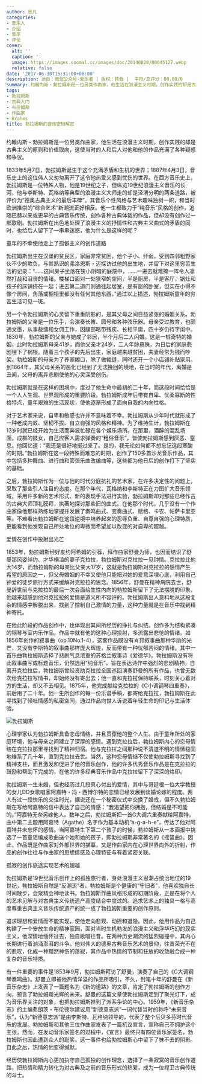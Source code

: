 ```yaml
---
author: 思凡
categories:
- 音乐人
- 介绍
- 音乐
- 评论
cover:
  alt: ''
  caption: ''
  image: https://images.soomal.cc/images/doc/20140820/00045127.webp
  relative: false
date: '2017-06-30T15:31:00+08:00'
description: 源自：微信公众号-爱乐者 | 版权：转载 |  平均/总评分：00.00/0
summary: 约翰内斯・勃拉姆斯是一位另类作曲家，他生活在浪漫主义时期，创作实践的却是古典主义的原则和价值取向，这使当时的人和后人对他和他的作品充满了各种疑惑和争议。
tags:
- 勃拉姆斯
- 古典入门
- 布拉姆斯
- 作曲家
- Brahms
title: 勃拉姆斯的音乐密码解密
---
```


约翰内斯・勃拉姆斯是一位另类作曲家，他生活在浪漫主义时期，创作实践的却是古典主义的原则和价值取向，这使当时的人和后人对他和他的作品充满了各种疑惑和争议。

1833年5月7日，勃拉姆斯诞生于这个充满矛盾和生机的世界；1887年4月3日，音乐史上的这位伟人又匆匆离开了这令他热爱又感到忧伤的世界。在西方音乐史上，勃拉姆斯是一位特殊人物，他是19世纪之子，但纵览19世纪浪漫主义音乐的长河，他与李斯特、瓦格纳等典型的浪漫主义大师走的却是泾渭分明的两条道路，被评价为“德奥古典主义的最后丰碑”。其音乐个性风格与艺术趣味独树一帜，和当时欧洲推崇的“综合艺术”新潮流正好相反。他一生都致力于“纯音乐”风格的创作，追随巴赫以来或更早的古典音乐传统，创作各种古典体裁的作品，但却没有创作过一部歌剧。勃拉姆斯在出色地处理了浪漫主义的抒情性和古典主义曲式的矛盾的同时，也给后人留下了一串串迷惑，他为什么是这样的呢？

童年的不幸使他走上了孤僻主义的创作道路

勃拉姆斯出生在汉堡的贫民区，家庭非常贫困，他个子小、纤弱，受到四邻粗野家伙不少的欺负。与其熟识的弗洛恩斯・迈探访过他的出生地，并留下对这里穷苦生活的记录：“……这间房子坐落在狭小阴暗的庭院中，……一进去就难掩一阵令人凛然打战和沮丧的情绪。楼梯口面对一处狭窄的空间，半是厨房，半是客厅，锅灶和孩子的床铺挤在一起；进去第二道门则通往起居室，是有窗的卧室，但实在小得不像个房间，角落或橱柜里都没有任何其他东西。”通过以上描述，勃拉姆斯童年的穷苦生活可见一斑。 

另一个令勃拉姆斯的心灵留下重重阴影的，是其父母之间日益紧张的婚姻关系。勃拉姆斯的父亲是一位乐手，会演奏长笛、圆号和各种弦乐器。母亲受过教育，也颇通文墨，从事裁缝和女佣工作，因腿部略带残疾、长相平庸，四十岁仍待字闺中。1830年，勃拉姆斯的父亲与她成了邻居，半个月后二人闪婚。这是一桩奇特的婚姻，此时勃拉姆斯母亲41岁，而他父亲才24岁，二人年龄悬殊，为日后的家庭悲剧埋下了祸根。随着三个孩子的先后出生，家庭越来越贫困，夫妻经常为钱而吵架。勃拉姆斯的母亲为了养家糊口，除了做裁缝，同时还开一个小店铺补贴家用。到1864年，其父母关系的恶化已经到了无法挽回的境地，在当时的年代，离婚是丑闻，父母的离异悲剧使他的心灵深受创伤。 

勃拉姆斯就是在这样的困境中，度过了他生命中最初的二十年，而这段时间恰恰是一个人人生观、世界观形成的重要阶段。勃拉姆斯成年后带有自卑、优柔寡断的性格特点，童年艰难的生活现状，使他逐渐形成了面向自我的内向性格。 

对于艺术家来说，自卑和敏感也许并不意味着不幸。勃拉姆斯从少年时代就形成了一种老成内敛、坚韧不拔、自立自强的风格和精神。为了维持生计，勃拉姆斯在13岁时就已经开始为生活而奔波忙碌在各个娱乐场所。在那里，酒醉的混乱场面，成群的妓女，自己应客人需求弹奏的“粗俗音乐”，皆使勃拉姆斯感到厌恶、窒息。他回忆道：“我还是很好地挺过来了。是的，我无论如何都不想忘记这段寒酸的时期。”勃拉姆斯在这一段特殊而难忘的时期，创作了150多首沙龙音乐作品，其中包括多种舞曲、进行曲和管弦乐曲改编曲等，这些都为他日后的创作打下了坚实的基础。 

之后，勃拉姆斯作为一位与他的时代分庭抗礼的艺术家，在许多决定性的问题上，采取了那些引人注目的态度。在那个年代，瓦格纳和李斯特正在力图扩大音乐领域，采用许多新的艺术形式、新的表现手法进行实验，勃拉姆斯却对那些已经作古的古典大师顶礼膜拜，执著地探讨那些旧的曲式。在他那个时代，几乎没有一个作曲家像他那样熟练地掌握并发展了奏鸣曲式、变奏曲式、赋格、卡农、帕萨卡里亚等。不难看出勃拉姆斯在这段逆境中培养起来的忍辱负重、自尊自强的心理特质，更能看到他发现自己所处地位的卑微而希望加以改变的对自卑的超越。 

爱情在创作中投射出光芒

1853年，勃拉姆斯经好友约阿希姆的引荐，拜作曲家舒曼为师，也因而结识了舒曼那风姿绰约、才华横溢的妻子克拉拉，勃拉姆斯对克拉拉一见钟情。克拉拉比他大14岁，而勃拉姆斯的母亲比父亲大17岁，这就是勃拉姆斯对克拉拉的感情产生希望的原因之一，但父母婚姻的不幸又使他只能把对她的爱意深埋心底，利用自己钟爱的徒步旅行方式来缓解对克拉拉的思念。1856年，舒曼在精神病院去世，舒曼辞世前与克拉拉的最后一次会面给生性内向的勃拉姆斯留下了无法摆脱的印象，他越来越感到他对克拉拉的爱情是道义所不容许的。勃拉姆斯出人意料地从这段复杂的情感中解脱出来，找到了控制自己激情的力量，这种力量就是在音乐中找到精神寄托。

在他此阶段的作品创作中，也体现出其间所经历的挣扎与纠结。创作多为结构紧凑的钢琴与室内乐作品，作品中就有他的这种心理投射，多流露出悲怆的情绪。如1856年创作的叙事曲（op.10No.1-4），这套作品既没有肖邦叙事曲那种华丽的光芒，又没有李斯特的叙事曲那样庞大辉煌，反而带有一种忧郁苦闷的情绪。其中一首乐曲勃拉姆斯选择了悲剧气息浓重的苏格兰叙事诗《爱德华》。勃拉姆斯没有将此叙事曲写成标题音乐，仍然选用“纯音乐”，旨在表达诗作中强烈的悲剧精神。自离开克拉拉后，勃拉姆斯曾经资助克拉拉全国巡回演奏舒曼的所有作品，也曾无数次给克拉拉写情书，却始终没有寄出去；他一直和克拉拉保持联系，时刻关心着对方的生活，却又不去相见。1875年，他完成献给克拉拉的《C小调钢琴四重奏》，前后用了二十年。他一生所创作的每一份乐谱手稿，都寄给克拉拉，勃拉姆斯在此寻找到了倾吐情感的私密空间，通过作品向世人诉说着年轻生命的印记与生活体验。 

![勃拉姆斯](https://images.soomal.cc/images/doc/20141217/00048048.webp)





心理学家认为勃拉姆斯具备恋母情结，并且贯穿他的整个人生。由于童年所处的家庭环境，他与母亲之间建立了深厚的感情。遇到克拉拉后，勃拉姆斯内心的恋母情结在克拉拉那里寻找到了精神归宿。他与克拉拉之间那种说不清道不明的情愫稳固地维系了几十年，直到克拉拉去世。当然，这种恋母情结不仅使勃拉姆斯寻找到了精神支柱，而且激发和促进了他的音乐创作，他的许多优秀音乐作品是在克拉拉的鼓励和帮助下完成的，在他的许多经典音乐作品中克拉拉留下了深深的烙印。 

勃拉姆斯一生未婚，但也经历过几段真心付出的爱情，其中与哥廷根一位大学教授的女儿DD女歌唱家阿嘉特・冯・西博尔特的恋情已经发展到谈婚论嫁的程度。两人有过一段快乐的交往时光，据说还在一个秘密仪式中交换了婚戒，但不久勃拉姆斯在写给阿嘉特的信中表达了自己的情感：“我渴望把你拥抱，但结婚是不可能的。”阿嘉特无奈另嫁他人。数年之后，勃拉姆斯把一首G大调六重奏献给阿嘉特，曲中第二主题用阿嘉特（Agathe）名字作为基本动机“a-g-a-h-e”，传达了他对阿嘉特并未忘怀的感情。当阿嘉特生下第二个孩子的时候，勃拉姆斯从一本画报中挑选了一首童谣编成歌曲送个她和她的孩子，即勃拉姆斯非常著名的《摇篮曲》。因此，作品既是作曲家对外部世界的描摹，又是作曲家内在心理世界向外的折射，作品的创作往往与作曲家的思想情感及心理特征与有着紧密关联。 

孤寂的创作旅途实现艺术的超越

勃拉姆斯是19世纪音乐创作上的孤独旅行者，身处浪漫主义思潮占统治地位的19世纪，勃拉姆斯自然是“反潮流”者。勃拉姆斯是个健康的“守旧者”，他喜欢独自长时间散步，会聚精会神地读书。勃拉姆斯作曲风格形成的初期阶段，正是在将个人的艺术见解与对古典主义传统遗产高度结合中度过的。追求艺术上的独具一格与高度尊重古典主义音乐传统遗产的统一成了勃拉姆斯重要的创作原则。 

追求理想和爱情而不能实现，使他走向悲观、动摇和退隐。因此，他用作品为自己构建了一个安放生命的精神家园，面对当时生机勃发的浪漫主义和浮华巧幻的现实主义，他深情地缅怀过去，独自歌唱往昔。在两种历史潮流的猛烈碰撞中，其内心长期进行着汹涌澎湃的斗争。他对伟大的德奥古典音乐艺术的景仰，往昔荣光不在的悲叹，化成一种黯然神伤的落寂，其作品中热情的节制和狂放的收敛融合成一种复杂的音乐特质。 

有一件重要的事件是1853年9月，勃拉姆斯拜访了舒曼，演奏了自己的《C大调钢琴奏鸣曲》。舒曼立即被他热情洋溢的作品所吸引，不久，封笔十年的舒曼在《新音乐杂志》上发表了一篇题名为《新的道路》的文章，肯定了勃拉姆斯的创作方向，预言了勃拉姆斯光辉的未来。舒曼的这篇文章使勃拉姆斯走到了聚光灯下，成为音乐界关注的对象，也把勃拉姆斯推到了派系争论的中心。1959年，《新音乐杂志》的主编弗朗茨・布伦德尔建议用“新德意志派”一词代替当时的称呼“未来音乐”，认为“新德意志派”是由李斯特、瓦格纳领导的，代表了整个后贝多芬时代音乐的发展。勃拉姆斯和其他三位作曲家发表了一篇抗议宣言，宣称自己不拥护这个主张。然而，在发动音乐家签名的过程中，《宣言》最终只有四位音乐家签名，勃拉姆斯也因此遭到众人的耻笑。这一事件也给勃拉姆斯心中留下了抹不去的阴影。自此之后，热情的他变得缄默。 

经历使勃拉姆斯内心更加执守自己孤独的创作理念，选择了一条寂寞的音乐创作道路，把热情和精力转化为对古典及之前的音乐形式的热爱，成为一位捍卫古典传统的斗士。